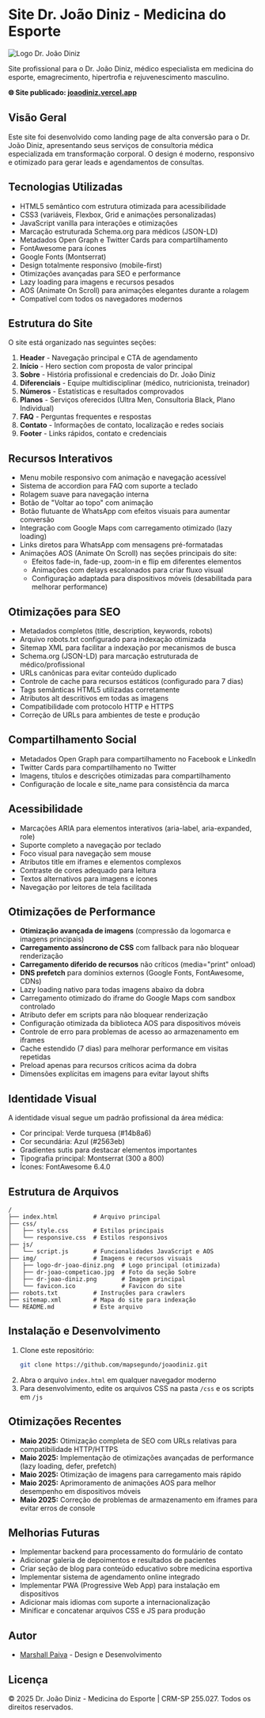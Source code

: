 # Site Dr. João Diniz - Medicina do Esporte

![Logo Dr. João Diniz](img/logo-dr-joao-diniz.png)

Site profissional para o Dr. João Diniz, médico especialista em medicina do esporte, emagrecimento, hipertrofia e rejuvenescimento masculino.

**🌐 Site publicado: [joaodiniz.vercel.app](https://joaodiniz.vercel.app/)**

## Visão Geral

Este site foi desenvolvido como landing page de alta conversão para o Dr. João Diniz, apresentando seus serviços de consultoria médica especializada em transformação corporal. O design é moderno, responsivo e otimizado para gerar leads e agendamentos de consultas.

## Tecnologias Utilizadas

- HTML5 semântico com estrutura otimizada para acessibilidade
- CSS3 (variáveis, Flexbox, Grid e animações personalizadas)
- JavaScript vanilla para interações e otimizações
- Marcação estruturada Schema.org para médicos (JSON-LD)
- Metadados Open Graph e Twitter Cards para compartilhamento
- FontAwesome para ícones
- Google Fonts (Montserrat)
- Design totalmente responsivo (mobile-first)
- Otimizações avançadas para SEO e performance
- Lazy loading para imagens e recursos pesados
- AOS (Animate On Scroll) para animações elegantes durante a rolagem
- Compatível com todos os navegadores modernos

## Estrutura do Site

O site está organizado nas seguintes seções:

1. **Header** - Navegação principal e CTA de agendamento
2. **Início** - Hero section com proposta de valor principal
3. **Sobre** - História profissional e credenciais do Dr. João Diniz
4. **Diferenciais** - Equipe multidisciplinar (médico, nutricionista, treinador)
5. **Números** - Estatísticas e resultados comprovados
6. **Planos** - Serviços oferecidos (Ultra Men, Consultoria Black, Plano Individual)
7. **FAQ** - Perguntas frequentes e respostas
8. **Contato** - Informações de contato, localização e redes sociais
9. **Footer** - Links rápidos, contato e credenciais

## Recursos Interativos

- Menu mobile responsivo com animação e navegação acessível
- Sistema de accordion para FAQ com suporte a teclado
- Rolagem suave para navegação interna
- Botão de "Voltar ao topo" com animação
- Botão flutuante de WhatsApp com efeitos visuais para aumentar conversão
- Integração com Google Maps com carregamento otimizado (lazy loading)
- Links diretos para WhatsApp com mensagens pré-formatadas
- Animações AOS (Animate On Scroll) nas seções principais do site:
  - Efeitos fade-in, fade-up, zoom-in e flip em diferentes elementos
  - Animações com delays escalonados para criar fluxo visual
  - Configuração adaptada para dispositivos móveis (desabilitada para melhorar performance)

## Otimizações para SEO

- Metadados completos (title, description, keywords, robots)
- Arquivo robots.txt configurado para indexação otimizada
- Sitemap XML para facilitar a indexação por mecanismos de busca
- Schema.org (JSON-LD) para marcação estruturada de médico/profissional
- URLs canônicas para evitar conteúdo duplicado
- Controle de cache para recursos estáticos (configurado para 7 dias)
- Tags semânticas HTML5 utilizadas corretamente
- Atributos alt descritivos em todas as imagens
- Compatibilidade com protocolo HTTP e HTTPS
- Correção de URLs para ambientes de teste e produção

## Compartilhamento Social

- Metadados Open Graph para compartilhamento no Facebook e LinkedIn
- Twitter Cards para compartilhamento no Twitter
- Imagens, títulos e descrições otimizadas para compartilhamento
- Configuração de locale e site_name para consistência da marca

## Acessibilidade

- Marcações ARIA para elementos interativos (aria-label, aria-expanded, role)
- Suporte completo a navegação por teclado
- Foco visual para navegação sem mouse
- Atributos title em iframes e elementos complexos
- Contraste de cores adequado para leitura
- Textos alternativos para imagens e ícones
- Navegação por leitores de tela facilitada

## Otimizações de Performance

- **Otimização avançada de imagens** (compressão da logomarca e imagens principais)
- **Carregamento assíncrono de CSS** com fallback para não bloquear renderização
- **Carregamento diferido de recursos** não críticos (media="print" onload)
- **DNS prefetch** para domínios externos (Google Fonts, FontAwesome, CDNs)
- Lazy loading nativo para todas imagens abaixo da dobra
- Carregamento otimizado do iframe do Google Maps com sandbox controlado
- Atributo defer em scripts para não bloquear renderização
- Configuração otimizada da biblioteca AOS para dispositivos móveis
- Controle de erro para problemas de acesso ao armazenamento em iframes
- Cache estendido (7 dias) para melhorar performance em visitas repetidas
- Preload apenas para recursos críticos acima da dobra
- Dimensões explícitas em imagens para evitar layout shifts

## Identidade Visual

A identidade visual segue um padrão profissional da área médica:

- Cor principal: Verde turquesa (#14b8a6)
- Cor secundária: Azul (#2563eb)
- Gradientes sutis para destacar elementos importantes
- Tipografia principal: Montserrat (300 a 800)
- Ícones: FontAwesome 6.4.0

## Estrutura de Arquivos

```
/
├── index.html          # Arquivo principal
├── css/
│   ├── style.css       # Estilos principais
│   └── responsive.css  # Estilos responsivos
├── js/
│   └── script.js       # Funcionalidades JavaScript e AOS
├── img/                # Imagens e recursos visuais
│   ├── logo-dr-joao-diniz.png  # Logo principal (otimizada)
│   ├── dr-joao-competicao.jpg  # Foto da seção Sobre
│   ├── dr-joao-diniz.png       # Imagem principal
│   └── favicon.ico             # Favicon do site
├── robots.txt          # Instruções para crawlers
├── sitemap.xml         # Mapa do site para indexação
└── README.md           # Este arquivo
```

## Instalação e Desenvolvimento

1. Clone este repositório:
   ```bash
   git clone https://github.com/mapsegundo/joaodiniz.git
   ```
2. Abra o arquivo `index.html` em qualquer navegador moderno
3. Para desenvolvimento, edite os arquivos CSS na pasta `/css` e os scripts em `/js`

## Otimizações Recentes

- **Maio 2025:** Otimização completa de SEO com URLs relativas para compatibilidade HTTP/HTTPS
- **Maio 2025:** Implementação de otimizações avançadas de performance (lazy loading, defer, prefetch)
- **Maio 2025:** Otimização de imagens para carregamento mais rápido
- **Maio 2025:** Aprimoramento de animações AOS para melhor desempenho em dispositivos móveis
- **Maio 2025:** Correção de problemas de armazenamento em iframes para evitar erros de console

## Melhorias Futuras

- Implementar backend para processamento do formulário de contato
- Adicionar galeria de depoimentos e resultados de pacientes
- Criar seção de blog para conteúdo educativo sobre medicina esportiva
- Implementar sistema de agendamento online integrado
- Implementar PWA (Progressive Web App) para instalação em dispositivos
- Adicionar mais idiomas com suporte a internacionalização
- Minificar e concatenar arquivos CSS e JS para produção

## Autor

- [Marshall Paiva](https://www.linkedin.com/in/marshallpaiva/) - Design e Desenvolvimento

## Licença

© 2025 Dr. João Diniz - Medicina do Esporte | CRM-SP 255.027. Todos os direitos reservados.
